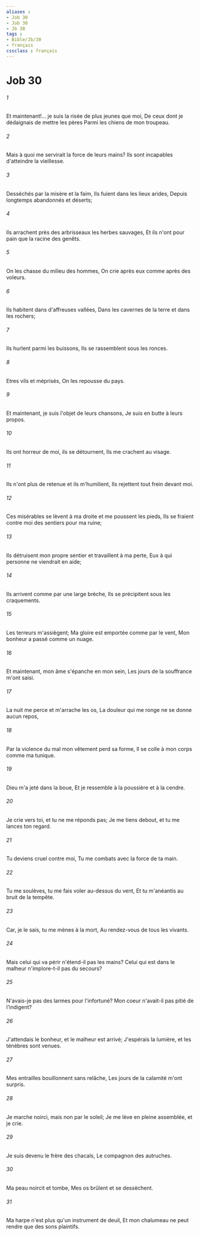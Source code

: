 ```yaml
---
aliases : 
- Job 30
- Job 30
- Jb 30
tags : 
- Bible/Jb/30
- français
cssclass : français
---
```


# Job 30

###### 1
Et maintenant!... je suis la risée de plus jeunes que moi, De ceux dont je dédaignais de mettre les pères Parmi les chiens de mon troupeau.
###### 2
Mais à quoi me servirait la force de leurs mains? Ils sont incapables d'atteindre la vieillesse.
###### 3
Desséchés par la misère et la faim, Ils fuient dans les lieux arides, Depuis longtemps abandonnés et déserts;
###### 4
Ils arrachent près des arbrisseaux les herbes sauvages, Et ils n'ont pour pain que la racine des genêts.
###### 5
On les chasse du milieu des hommes, On crie après eux comme après des voleurs.
###### 6
Ils habitent dans d'affreuses vallées, Dans les cavernes de la terre et dans les rochers;
###### 7
Ils hurlent parmi les buissons, Ils se rassemblent sous les ronces.
###### 8
Etres vils et méprisés, On les repousse du pays.
###### 9
Et maintenant, je suis l'objet de leurs chansons, Je suis en butte à leurs propos.
###### 10
Ils ont horreur de moi, ils se détournent, Ils me crachent au visage.
###### 11
Ils n'ont plus de retenue et ils m'humilient, Ils rejettent tout frein devant moi.
###### 12
Ces misérables se lèvent à ma droite et me poussent les pieds, Ils se fraient contre moi des sentiers pour ma ruine;
###### 13
Ils détruisent mon propre sentier et travaillent à ma perte, Eux à qui personne ne viendrait en aide;
###### 14
Ils arrivent comme par une large brèche, Ils se précipitent sous les craquements.
###### 15
Les terreurs m'assiègent; Ma gloire est emportée comme par le vent, Mon bonheur a passé comme un nuage.
###### 16
Et maintenant, mon âme s'épanche en mon sein, Les jours de la souffrance m'ont saisi.
###### 17
La nuit me perce et m'arrache les os, La douleur qui me ronge ne se donne aucun repos,
###### 18
Par la violence du mal mon vêtement perd sa forme, Il se colle à mon corps comme ma tunique.
###### 19
Dieu m'a jeté dans la boue, Et je ressemble à la poussière et à la cendre.
###### 20
Je crie vers toi, et tu ne me réponds pas; Je me tiens debout, et tu me lances ton regard.
###### 21
Tu deviens cruel contre moi, Tu me combats avec la force de ta main.
###### 22
Tu me soulèves, tu me fais voler au-dessus du vent, Et tu m'anéantis au bruit de la tempête.
###### 23
Car, je le sais, tu me mènes à la mort, Au rendez-vous de tous les vivants.
###### 24
Mais celui qui va périr n'étend-il pas les mains? Celui qui est dans le malheur n'implore-t-il pas du secours?
###### 25
N'avais-je pas des larmes pour l'infortuné? Mon coeur n'avait-il pas pitié de l'indigent?
###### 26
J'attendais le bonheur, et le malheur est arrivé; J'espérais la lumière, et les ténèbres sont venues.
###### 27
Mes entrailles bouillonnent sans relâche, Les jours de la calamité m'ont surpris.
###### 28
Je marche noirci, mais non par le soleil; Je me lève en pleine assemblée, et je crie.
###### 29
Je suis devenu le frère des chacals, Le compagnon des autruches.
###### 30
Ma peau noircit et tombe, Mes os brûlent et se dessèchent.
###### 31
Ma harpe n'est plus qu'un instrument de deuil, Et mon chalumeau ne peut rendre que des sons plaintifs.
